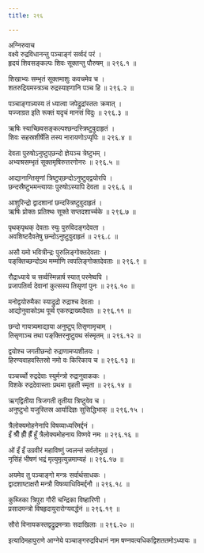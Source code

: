 ```yaml
---
title: २९६

---
```

अग्निरुवाच  
वक्ष्ये रुद्रविधानन्तु पञ्चाङ्गं सर्व्वदं परं ।  
हृदयं शिवसङ्कल्पः शिवः सूक्तन्तु पौरुषम् ॥ २९६.१ ॥  
  
शिखाभ्यः सम्भृतं सूक्तमाशुः कवचमेव च ।  
शतरुद्रियमस्त्रञ्च रुद्रस्याह्गानि पञ्च हि ॥ २९६.२ ॥  
  
पञ्चाङ्गान्न्यस्य तं ध्यात्वा जपेद्रुद्रांस्ततः क्रमात् ।  
यज्जाग्रत इति रूक्तं यदृचं मानसं विदुः ॥ २९६.३ ॥  
  
ऋषिः स्याच्छिवसङ्कल्पश्छन्दस्त्रिष्टुवुदाहृतं ।  
शिवः सहस्रशीर्षेति तस्य नारायणोऽप्यृपिः ॥ २९६.४ ॥  
  
देवता पुरुषोऽनुष्टुप्‌छन्दो ज्ञेयञ्च त्रेष्टुभम् ।  
अभ्यश्रसम्भृतं सूक्तमृषिरुत्तरगोनरः ॥ २९६.५ ॥  
  
आद्यानान्तिसृणां त्रिष्टुप्‌छन्दोऽनुष्टुव्‌द्वयोरपि ।  
छन्दस्रैष्टुभमन्त्यायाः पुरुषोऽस्यापि देवता ॥ २९६.६ ॥  
  
आशुरिन्द्रो द्वादशानां छन्दस्त्रिष्टुवुदाहृतं ।  
ऋषिः प्रोक्तः प्रतिश्थः सूक्ते सप्तदशार्च्चके ॥ २९६.७ ॥  
  
पृथक्‌पृथक् देवताः स्युः पुरुविदङ्गदेवता ।  
अवशिष्टदैवतेषु छन्दोऽनुष्टुवुदाहृतं ॥ २९६.८ ॥  
  
असौ यमो भवित्रीन्द्रः पुरुलिङ्गोक्तदेवताः ।  
पङ्‌क्तिच्छन्दोऽथ मर्म्माणि त्वपलिङ्गोक्तदेवताः ॥ २९६.९ ॥  
  
रौद्राध्याये च सर्व्वस्मिन्नार्ष स्यात् परमेष्वपि ।  
प्रजापतिर्व्व देवानां कुत्सस्य तिसृणां पुनः ॥ २९६.१० ॥  
  
मनोद्वयोरुमैका स्याद्रुद्रो रुद्राश्च देवताः ।  
आद्योनुवाकोऽथ पूर्व्व एकरुद्राख्यदैवतः ॥ २९६.११ ॥  
  
छन्दो गायत्र्यमाद्याया अनुष्टुप्‌ तिसृणामृचाम् ।  
तिसृणाञ्च तथा पङ्‌क्तिरनुष्टुवथ संस्मृतम् ॥ २९६.१२ ॥  
  
द्वयोश्च जगतीछन्दो रुद्राणामप्यशीतयः ।  
हिरण्यवाहवस्तिस्रो नमो वः किरिकाय च ॥ २९६.१३ ॥  
  
पञ्चर्च्चो रुद्रदेवाः स्युर्मन्त्रो रुद्रानुवाककः ।  
विशके रुद्रदेवास्ताः प्रथमा वृहती स्मृता ॥ २९६.१४ ॥  
  
ऋग्‌द्वितीया त्रिजगती तृतीया त्रिष्टुवेव च ।  
अनुष्टुभो यजुस्तिस्र आर्यादिज्ञः सुसिद्धिभाक् ॥ २९६.१५ ।  
  
त्रैलोक्यमोहनेनापि विषव्याध्यरिमर्द्दनं ।  
इँ श्रीँ ह्रीँ ह्रैँ हूँ त्रैलोक्यमोहनाय विष्णवे नमः ॥ २९६.१६ ॥  
  
ओं इँ इँ उग्रवीरं महाविष्णुं ज्वलन्तं सर्वतोमुखं ।  
नृसिंहं भीषणं भद्रं मृत्युमृत्युन्नमाम्यहं ॥ २९६.१७ ॥  
  
अयमेव तु पञ्चाङ्गो मन्त्रः सर्वार्थसाधकः ।  
द्वादशाष्टाक्षरौ मन्त्रौ विषव्याधिविमर्द्दनौ ॥ २९६.१८ ॥  
  
कुब्जिका त्रिपुरा गौरी चन्द्रिका विष्हारिणी ।  
प्रसादमन्त्रो विषहृदायुरारोग्यवर्द्धनं ॥ २९६.१९ ॥  
  
सौरो विनायकस्तद्वद्रुद्रमन्त्राः सदाखिलाः ॥ २९६.२० ॥  
  
इत्यादिमहापुराणे आग्नेये पञ्चाङ्गरुद्रविधानं नाम षण्नवत्यधिकद्विशततमोऽध्यायः ॥